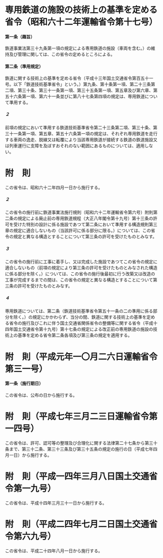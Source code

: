 # 専用鉄道の施設の技術上の基準を定める省令（昭和六十二年運輸省令第十七号）
#### 第一条（趣旨）
鉄道事業法第三十九条第一項の規定による専用鉄道の施設（車両を含む。）の維持及び管理に関しては、この省令の定めるところによる。
#### 第二条（準用規定）
鉄道に関する技術上の基準を定める省令（平成十三年国土交通省令第百五十一号。以下「鉄道技術基準省令」という。）第九条、第十条第一項、第二十三条第二項、第三十条、第三十一条第一項、第三十五条第一項、第五章及び第六章、第五十六条第一項、第六十一条並びに第八十七条第四項の規定は、専用鉄道について準用する。
##### ２
前項の規定において準用する鉄道技術基準省令第二十三条第二項、第三十条、第三十一条第一項、第五章、第五十六条第一項の規定は、それぞれ専用鉄道を走行する車両の逸走、脱線又は転覆により当該専用鉄道が接続する鉄道の鉄道施設又は列車運行に支障を及ぼすおそれのない範囲にあるものについては、適用しない。
# 附　則
この省令は、昭和六十二年四月一日から施行する。
##### ２
この省令の施行前に鉄道事業法施行規則（昭和六十二年運輸省令第六号）附則第二条の規定による廃止前の専用鉄道規程（大正八年閣令第十九号）第十三条の許可を受けた特別の設計に係る施設であつて第二条において準用する構造規則第三章の規定に適合しないもの（当該許可に係る部分に限る。）については、この省令の規定と異なる構造とすることについて第三条の許可を受けたものとみなす。
##### ３
この省令の施行前に工事に着手し、又は完成した施設であつてこの省令の規定に適合しないもの（前項の規定により第三条の許可を受けたものとみなされた構造に係る部分を除く。）については、この省令の施行後最初に行う改築又は改造の工事が完成するまでの間は、この省令の規定と異なる構造とすることについて第三条の許可を受けたものとみなす。
##### ４
専用鉄道については、第二条（鉄道技術基準省令第五十一条の二の準用に係る部分を除く。）の規定にかかわらず、当分の間、鉄道に関する技術上の基準を定める省令の施行及びこれに伴う国土交通省関係省令の整備等に関する省令（平成十四年国土交通省令第十九号）第十七条の規定による改正前の専用鉄道の施設の技術上の基準を定める省令第二条各項及び第三条の規定を適用する。
# 附　則（平成元年一〇月二六日運輸省令第三一号）
#### 第一条（施行期日）
この省令は、公布の日から施行する。
# 附　則（平成七年三月二三日運輸省令第一四号）
この省令は、許可、認可等の整理及び合理化に関する法律第二十七条から第三十条まで、第三十二条、第三十三条及び第三十五条の規定の施行の日（平成七年四月一日）から施行する。
# 附　則（平成一四年三月八日国土交通省令第一九号）
この省令は、平成十四年三月三十一日から施行する。
# 附　則（平成二四年七月二日国土交通省令第六九号）
この省令は、平成二十四年八月一日から施行する。
